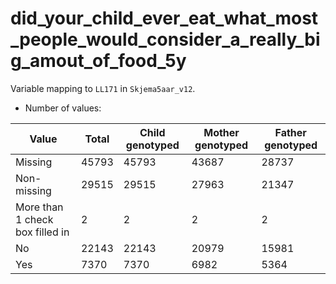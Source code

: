 # did_your_child_ever_eat_what_most_people_would_consider_a_really_big_amout_of_food_5y
Variable mapping to `LL171` in `Skjema5aar_v12`.
- Number of values:

| Value | Total | Child genotyped | Mother genotyped | Father genotyped |
| ----- | ----- | --------------- | ---------------- | ---------------- |
| Missing | 45793 | 45793 | 43687 | 28737 |
| Non-missing | 29515 | 29515 | 27963 | 21347 |
| More than 1 check box filled in | 2 | 2 | 2 |2 |
| No | 22143 | 22143 | 20979 |15981 |
| Yes | 7370 | 7370 | 6982 |5364 |



